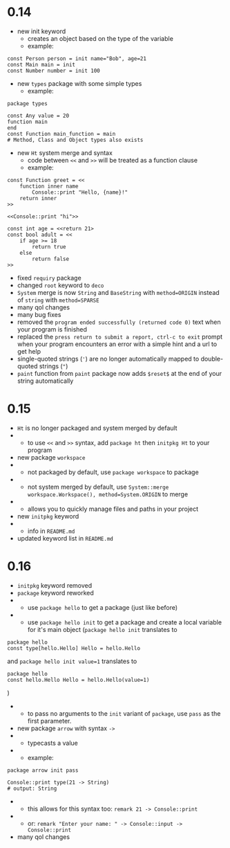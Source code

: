 # 0.14

- new init keyword
  - creates an object based on the type of the variable
  - example:
```
const Person person = init name="Bob", age=21
const Main main = init
const Number number = init 100
```
- new `types` package with some simple types
  - example:
```
package types

const Any value = 20
function main
end
const Function main_function = main
# Method, Class and Object types also exists
```
- new `Ht` system merge and syntax
  - code between `<<` and `>>` will be treated as a function clause
  - example:
```
const Function greet = <<
    function inner name
        Console::print "Hello, {name}!"
    return inner
>>

<<Console::print "hi">>

const int age = <<return 21>
const bool adult = <<
    if age >= 18
        return true
    else
        return false
>>
```
- fixed `requiry` package
- changed `root` keyword to `deco`
- `System` merge is now `String` and `BaseString` with `method=ORIGIN` instead of `string` with `method=SPARSE`
- many qol changes
- many bug fixes
- removed the `program ended successfully (returned code 0)` text when your program is finished
- replaced the `press return to submit a report, ctrl-c to exit` prompt when your program encounters an error with a simple hint and a url to get help
- single-quoted strings (`'`) are no longer automatically mapped to double-quoted strings (`"`)
- `paint` function from `paint` package now adds `$reset$` at the end of your string automatically

# 0.15

- `Ht` is no longer packaged and system merged by default
- - to use `<<` and `>>` syntax, add `package ht` then `initpkg Ht` to your program
- new package `workspace`
- - not packaged by default, use `package workspace` to package
- - not system merged by default, use `System::merge workspace.Workspace(), method=System.ORIGIN` to merge
- - allows you to quickly manage files and paths in your project
- new `initpkg` keyword
- - info in `README.md`
- updated keyword list in `README.md`

# 0.16

- `initpkg` keyword removed
- `package` keyword reworked
- - use `package hello` to get a package (just like before)
- - use `package hello init` to get a package and create a local variable for it's main object (`package hello init` translates to
```
package hello
const type[hello.Hello] Hello = hello.Hello
```
and `package hello init value=1` translates to
```
package hello
const hello.Hello Hello = hello.Hello(value=1)
```
)
- - to pass no arguments to the `init` variant of `package`, use `pass` as the first parameter.
- new package `arrow` with syntax `->`
- - typecasts a value
- - example:
```
package arrow init pass

Console::print type(21 -> String)
# output: String
```
- - this allows for this syntax too: `remark 21 -> Console::print`
- - or: `remark "Enter your name: " -> Console::input -> Console::print`
- many qol changes